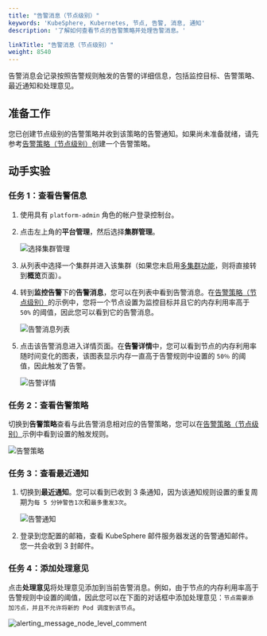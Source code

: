 ```yaml
---
title: "告警消息（节点级别）"
keywords: 'KubeSphere, Kubernetes, 节点, 告警, 消息, 通知'
description: '了解如何查看节点的告警策略并处理告警消息。'

linkTitle: "告警消息（节点级别）"
weight: 8540
---
```


告警消息会记录按照告警规则触发的告警的详细信息，包括监控目标、告警策略、最近通知和处理意见。
## 准备工作

您已创建节点级别的告警策略并收到该策略的告警通知。如果尚未准备就绪，请先参考[告警策略（节点级别）](../alerting-policy/)创建一个告警策略。

## 动手实验

### 任务 1：查看告警信息

1. 使用具有 `platform-admin` 角色的帐户登录控制台。

2. 点击左上角的**平台管理**，然后选择**集群管理**。

    ![选择集群管理](/images/docs/zh-cn/cluster-administration/cluster-wide-alerting-and-notification/alerting-message-node-level/alerting_message_node_level_guide.png)

3. 从列表中选择一个集群并进入该集群（如果您未启用[多集群功能](../../../multicluster-management/)，则将直接转到**概览**页面）。

4. 转到**监控告警**下的**告警消息**，您可以在列表中看到告警消息。在[告警策略（节点级别）](../alerting-policy/)的示例中，您将一个节点设置为监控目标并且它的内存利用率高于 `50%` 的阈值，因此您可以看到它的告警消息。

    ![告警消息列表](/images/docs/zh-cn/cluster-administration/cluster-wide-alerting-and-notification/alerting-message-node-level/alerting_message_node_level_list.png)

5. 点击该告警消息进入详情页面。在**告警详情**中，您可以看到节点的内存利用率随时间变化的图表，该图表显示内存一直高于告警规则中设置的 `50％` 的阈值，因此触发了告警。

    ![告警详情](/images/docs/zh-cn/cluster-administration/cluster-wide-alerting-and-notification/alerting-message-node-level/alerting_message_node_level_detail.png)

### 任务 2：查看告警策略

切换到**告警策略**查看与此告警消息相对应的告警策略，您可以在[告警策略（节点级别）](../alerting-policy/)示例中看到设置的触发规则。

![告警策略](/images/docs/zh-cn/cluster-administration/cluster-wide-alerting-and-notification/alerting-message-node-level/alerting_message_node_level_policy.png)

### 任务 3：查看最近通知

1. 切换到**最近通知**。您可以看到已收到 3 条通知，因为该通知规则设置的重复周期为`每 5 分钟警告1次`和`最多重发3次`。

    ![告警通知](/images/docs/zh-cn/cluster-administration/cluster-wide-alerting-and-notification/alerting-message-node-level/alerting_message_node_level_notification.png)

2. 登录到您配置的邮箱，查看 KubeSphere 邮件服务器发送的告警通知邮件。您一共会收到 3 封邮件。

### 任务 4：添加处理意见

点击**处理意见**将处理意见添加到当前告警消息。例如，由于节点的内存利用率高于告警规则中设置的阈值，因此您可以在下面的对话框中添加处理意见：`节点需要添加污点，并且不允许将新的 Pod 调度到该节点`。

![alerting_message_node_level_comment](/images/docs/zh-cn/cluster-administration/cluster-wide-alerting-and-notification/alerting-message-node-level/alerting_message_node_level_comment.png)

